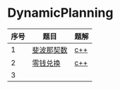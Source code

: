 # DynamicPlanning

| 序号 | 题目                                                         | 题解                           |
| ---- | ------------------------------------------------------------ | ------------------------------ |
| 1    | [斐波那契数](https://leetcode-cn.com/problems/fibonacci-number/) | [c++](source/leetcode509.cpp)  |
| 2    | [零钱兑换](https://leetcode-cn.com/problems/coin-change/)    | [c++](\source\leetcode322.cpp) |
| 3    |                                                              |                                |


